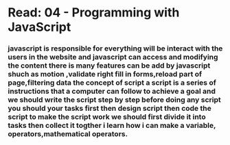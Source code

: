 # Read: 04 - Programming with JavaScript


### javascript is responsible for everything will be interact with the users in the website and javascript can access and modifying the content there is many features can be add by javascript shuch as motion ,validate right fill in forms,reload part of page,filtering  data the concept of script a script is a series of instructions that a computer can follow to achieve a goal and we should write the script step by step before doing any script you should your tasks first then design script then code the script to make the script work we should first divide it into tasks then collect it togther i learn how i can make a variable, operators,mathematical operators. 

